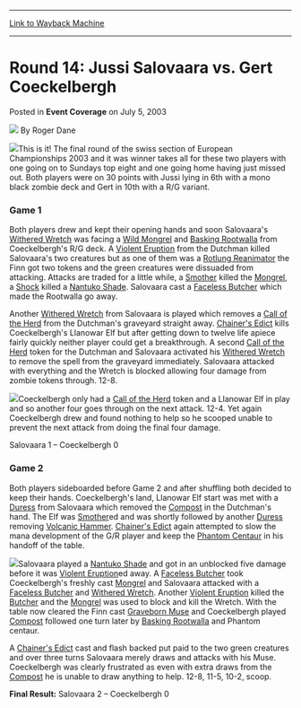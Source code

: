 
---
[Link to Wayback Machine](https://web.archive.org/web/20220625040919/https://magic.wizards.com/en/articles/archive/event-coverage/round-14-jussi-salovaara-vs-gert-coeckelbergh-2003-07-05)

[_metadata_:author]:- "Roger Dane"
[_metadata_:description]:- "This is it! The final round of the swiss section of European Championships 2003 and it was winner takes all for these two players with one going on to Sundays top eight and one going home having just missed out. Both players were on 30 points with Jussi lying in 6th with a mono black zombie deck and Gert in 10th with a R/G variant.Game 1Both players drew and kept their opening"
[_metadata_:generator]:- "Drupal 7 (http://drupal.org)"
[_metadata_:node]:- "769716"
[_metadata_:publish_date]:- "2003-07-05"
[_metadata_:source]:- "div-main-content"
[_metadata_:title]:- "Round 14: Jussi Salovaara vs. Gert Coeckelbergh"
[_metadata_:wayback_capture_timestamp]:- "2022-06-25 04:09:19"
[_metadata_:wayback_raw_url]:- "https://web.archive.org/web/20220625040919id_/https://magic.wizards.com/en/articles/archive/event-coverage/round-14-jussi-salovaara-vs-gert-coeckelbergh-2003-07-05"
[_metadata_:wayback_url]:- "https://magic.wizards.com/en/articles/archive/event-coverage/round-14-jussi-salovaara-vs-gert-coeckelbergh-2003-07-05"
---


Round 14: Jussi Salovaara vs. Gert Coeckelbergh
===============================================



 Posted in **Event Coverage**
 on July 5, 2003 






![](https://media.magic.wizards.com/styles/auth_small/public/generic-avatar-150_585.png)
By Roger Dane











![](https://media.magic.wizards.com/image_legacy_migration/sideboard/images/euro03/a872.jpg)This is it! The final round of the swiss section of European Championships 2003 and it was winner takes all for these two players with one going on to Sundays top eight and one going home having just missed out. Both players were on 30 points with Jussi lying in 6th with a mono black zombie deck and Gert in 10th with a R/G variant.

### Game 1

Both players drew and kept their opening hands and soon Salovaara's [Withered Wretch](https://gatherer.wizards.com/Pages/Card/Details.aspx?name=Withered+Wretch) was facing a [Wild Mongrel](https://gatherer.wizards.com/Pages/Card/Details.aspx?name=Wild+Mongrel) and [Basking Rootwalla](https://gatherer.wizards.com/Pages/Card/Details.aspx?name=Basking+Rootwalla) from Coeckelbergh's R/G deck. A [Violent Eruption](https://gatherer.wizards.com/Pages/Card/Details.aspx?name=Violent+Eruption) from the Dutchman killed Salovaara's two creatures but as one of them was a [Rotlung Reanimator](https://gatherer.wizards.com/Pages/Card/Details.aspx?name=Rotlung+Reanimator) the Finn got two tokens and the green creatures were dissuaded from attacking. Attacks are traded for a little while, a [Smother](https://gatherer.wizards.com/Pages/Card/Details.aspx?name=Smother) killed the [Mongrel](https://gatherer.wizards.com/Pages/Card/Details.aspx?name=Mongrel), a [Shock](https://gatherer.wizards.com/Pages/Card/Details.aspx?name=Shock) killed a [Nantuko Shade](https://gatherer.wizards.com/Pages/Card/Details.aspx?name=Nantuko+Shade). Salovaara cast a [Faceless Butcher](https://gatherer.wizards.com/Pages/Card/Details.aspx?name=Faceless+Butcher) which made the Rootwalla go away. 

Another [Withered Wretch](https://gatherer.wizards.com/Pages/Card/Details.aspx?name=Withered+Wretch) from Salovaara is played which removes a [Call of the Herd](https://gatherer.wizards.com/Pages/Card/Details.aspx?name=Call+of+the+Herd) from the Dutchman's graveyard straight away. [Chainer's Edict](https://gatherer.wizards.com/Pages/Card/Details.aspx?name=Chainer%27s+Edict) kills Coeckelbergh's Llanowar Elf but after getting down to twelve life apiece fairly quickly neither player could get a breakthrough. A second [Call of the Herd](https://gatherer.wizards.com/Pages/Card/Details.aspx?name=Call+of+the+Herd) token for the Dutchman and Salovaara activated his [Withered Wretch](https://gatherer.wizards.com/Pages/Card/Details.aspx?name=Withered+Wretch) to remove the spell from the graveyard immediately. Salovaara attacked with everything and the Wretch is blocked allowing four damage from zombie tokens through. 12-8. 

![](https://media.magic.wizards.com/image_legacy_migration/sideboard/images/euro03/a873.jpg)Coeckelbergh only had a [Call of the Herd](https://gatherer.wizards.com/Pages/Card/Details.aspx?name=Call+of+the+Herd) token and a Llanowar Elf in play and so another four goes through on the next attack. 12-4. Yet again Coeckelbergh drew and found nothing to help so he scooped unable to prevent the next attack from doing the final four damage.

Salovaara 1 – Coeckelbergh 0

### Game 2

Both players sideboarded before Game 2 and after shuffling both decided to keep their hands. Coeckelbergh's land, Llanowar Elf start was met with a [Duress](https://gatherer.wizards.com/Pages/Card/Details.aspx?name=Duress) from Salovaara which removed the [Compost](https://gatherer.wizards.com/Pages/Card/Details.aspx?name=Compost) in the Dutchman's hand. The Elf was [Smother](https://gatherer.wizards.com/Pages/Card/Details.aspx?name=Smother)ed and was shortly followed by another [Duress](https://gatherer.wizards.com/Pages/Card/Details.aspx?name=Duress) removing [Volcanic Hammer](https://gatherer.wizards.com/Pages/Card/Details.aspx?name=Volcanic+Hammer). [Chainer's Edict](https://gatherer.wizards.com/Pages/Card/Details.aspx?name=Chainer%27s+Edict) again attempted to slow the mana development of the G/R player and keep the [Phantom Centaur](https://gatherer.wizards.com/Pages/Card/Details.aspx?name=Phantom+Centaur) in his handoff of the table.

![](https://media.magic.wizards.com/image_legacy_migration/sideboard/images/euro03/a874.jpg)Salovaara played a [Nantuko Shade](https://gatherer.wizards.com/Pages/Card/Details.aspx?name=Nantuko+Shade) and got in an unblocked five damage before it was [Violent Eruption](https://gatherer.wizards.com/Pages/Card/Details.aspx?name=Violent+Eruption)ed away. A [Faceless Butcher](https://gatherer.wizards.com/Pages/Card/Details.aspx?name=Faceless+Butcher) took Coeckelbergh's freshly cast [Mongrel](https://gatherer.wizards.com/Pages/Card/Details.aspx?name=Mongrel) and Salovaara attacked with a [Faceless Butcher](https://gatherer.wizards.com/Pages/Card/Details.aspx?name=Faceless+Butcher) and [Withered Wretch](https://gatherer.wizards.com/Pages/Card/Details.aspx?name=Withered+Wretch). Another [Violent Eruption](https://gatherer.wizards.com/Pages/Card/Details.aspx?name=Violent+Eruption) killed the [Butcher](https://gatherer.wizards.com/Pages/Card/Details.aspx?name=Butcher) and the [Mongrel](https://gatherer.wizards.com/Pages/Card/Details.aspx?name=Mongrel) was used to block and kill the Wretch. With the table now cleared the Finn cast [Graveborn Muse](https://gatherer.wizards.com/Pages/Card/Details.aspx?name=Graveborn+Muse) and Coeckelbergh played [Compost](https://gatherer.wizards.com/Pages/Card/Details.aspx?name=Compost) followed one turn later by [Basking Rootwalla](https://gatherer.wizards.com/Pages/Card/Details.aspx?name=Basking+Rootwalla) and Phantom centaur.

A [Chainer's Edict](https://gatherer.wizards.com/Pages/Card/Details.aspx?name=Chainer%27s+Edict) cast and flash backed put paid to the two green creatures and over three turns Salovaara merely draws and attacks with his Muse. Coeckelbergh was clearly frustrated as even with extra draws from the [Compost](https://gatherer.wizards.com/Pages/Card/Details.aspx?name=Compost) he is unable to draw anything to help. 12-8, 11-5, 10-2, scoop. 

**Final Result:** Salovaara 2 – Coeckelbergh 0








